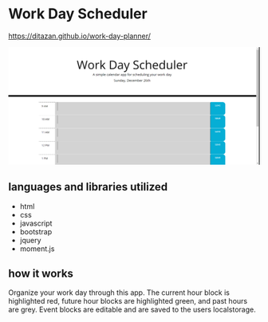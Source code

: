 # Work Day Scheduler
https://ditazan.github.io/work-day-planner/

<img src="./assets/ss.png">

## languages and libraries utilized
- html
- css
- javascript
- bootstrap
- jquery
- moment.js

## how it works
Organize your work day through this app. The current hour block is highlighted red, future hour blocks are highlighted green, and past hours are grey. Event blocks are editable and are saved to the users localstorage.